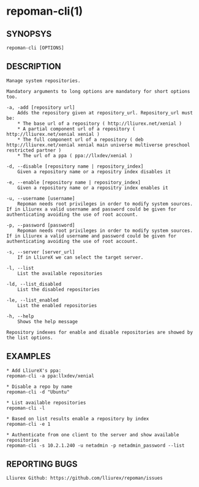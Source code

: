 # repoman-cli(1)

## SYNOPSYS
	repoman-cli [OPTIONS] 

## DESCRIPTION
	Manage system repositories.
	
	Mandatory arguments to long options are mandatory for short options too.

	-a, -add [repository url]
		Adds the repository given at repository_url. Repository_url must be:
		* The base url of a repository ( http://lliurex.net/xenial )
		* A partial component url of a repository ( http://lliurex.net/xenial xenial )
		* The full component url of a repository ( deb http://lliurex.net/xenial xenial main universe multiverse preschool restricted partner )
		* The url of a ppa ( ppa://llxdev/xenial )

	-d, --disable [repository name | repository_index]
		Given a repository name or a repositry index disables it

	-e, --enable [repository name | repository_index]
		Given a repository name or a repositry index enables it

	-u, --username [username]
		Repoman needs root privileges in order to modify system sources. If in Lliurex a valid username and password could be given for authenticating avoiding the use of root account.

	-p, --password [password]
		Repoman needs root privileges in order to modify system sources. If in Lliurex a valid username and password could be given for authenticating avoiding the use of root account.

	-s, --server [server_url]
		If in LliureX we can select the target server.

	-l, --list
		List the available repositories

	-ld, --list_disabled
		List the disabled repositories

	-le, --list_enabled
		List the enabled repositories

	-h, --help
		Shows the help message

	Repository indexes for enable and disable repositories are showed by the list options.

## EXAMPLES
	* Add LliureX's ppa:
	repoman-cli -a ppa:llxdev/xenial

	* Disable a repo by name
	repoman-cli -d "Ubuntu"

	* List available repositories
	repoman-cli -l

	* Based on list results enable a repository by index
	repoman-cli -e 1

	* Authenticate from one client to the server and show available repositories
	repoman-cli -s 10.2.1.240 -u netadmin -p netadmin_password --list


## REPORTING BUGS
	Lliurex Github: https://github.com/lliurex/repoman/issues

